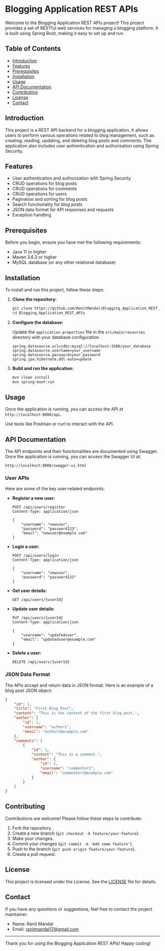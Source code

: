 # Blogging Application REST APIs

Welcome to the Blogging Application REST APIs project! This project provides a set of RESTful web services for managing a blogging platform. It is built using Spring Boot, making it easy to set up and run.

## Table of Contents

- [Introduction](#introduction)
- [Features](#features)
- [Prerequisites](#prerequisites)
- [Installation](#installation)
- [Usage](#usage)
- [API Documentation](#api-documentation)
- [Contributing](#contributing)
- [License](#license)
- [Contact](#contact)

## Introduction

This project is a REST API backend for a blogging application. It allows users to perform various operations related to blog management, such as creating, reading, updating, and deleting blog posts and comments. The application also includes user authentication and authorization using Spring Security.

## Features

- User authentication and authorization with Spring Security
- CRUD operations for blog posts
- CRUD operations for comments
- CRUD operations for users
- Pagination and sorting for blog posts
- Search functionality for blog posts
- JSON data format for API responses and requests
- Exception handling

## Prerequisites

Before you begin, ensure you have met the following requirements:

- Java 11 or higher
- Maven 3.6.3 or higher
- MySQL database (or any other relational database)

## Installation

To install and run this project, follow these steps:

1. **Clone the repository:**

    ```bash
    git clone https://github.com/RanitMandal/Blogging_Application_REST_APIs.git
    cd Blogging_Application_REST_APIs
    ```

2. **Configure the database:**

    Update the `application.properties` file in the `src/main/resources` directory with your database configuration.

    ```properties
    spring.datasource.url=jdbc:mysql://localhost:3306/your_database
    spring.datasource.username=your_username
    spring.datasource.password=your_password
    spring.jpa.hibernate.ddl-auto=update
    ```

3. **Build and run the application:**

    ```bash
    mvn clean install
    mvn spring-boot:run
    ```

## Usage

Once the application is running, you can access the API at `http://localhost:8080/api`.

Use tools like Postman or curl to interact with the API.

## API Documentation

The API endpoints and their functionalities are documented using Swagger. Once the application is running, you can access the Swagger UI at:

```
http://localhost:8080/swagger-ui.html
```

### User APIs

Here are some of the key user-related endpoints:

- **Register a new user:**

    ```http
    POST /api/users/register
    Content-Type: application/json

    {
        "username": "newuser",
        "password": "password123",
        "email": "newuser@example.com"
    }
    ```

- **Login a user:**

    ```http
    POST /api/users/login
    Content-Type: application/json

    {
        "username": "newuser",
        "password": "password123"
    }
    ```

- **Get user details:**

    ```http
    GET /api/users/{userId}
    ```

- **Update user details:**

    ```http
    PUT /api/users/{userId}
    Content-Type: application/json

    {
        "username": "updateduser",
        "email": "updateduser@example.com"
    }
    ```

- **Delete a user:**

    ```http
    DELETE /api/users/{userId}
    ```

### JSON Data Format

The APIs accept and return data in JSON format. Here is an example of a blog post JSON object:

```json
{
    "id": 1,
    "title": "First Blog Post",
    "content": "This is the content of the first blog post.",
    "author": {
        "id": 1,
        "username": "author1",
        "email": "author1@example.com"
    },
    "comments": [
        {
            "id": 1,
            "content": "This is a comment.",
            "author": {
                "id": 2,
                "username": "commenter1",
                "email": "commenter1@example.com"
            }
        }
    ]
}
```

## Contributing

Contributions are welcome! Please follow these steps to contribute:

1. Fork the repository.
2. Create a new branch (`git checkout -b feature/your-feature`).
3. Make your changes.
4. Commit your changes (`git commit -m 'Add some feature'`).
5. Push to the branch (`git push origin feature/your-feature`).
6. Create a pull request.

## License

This project is licensed under the License. See the [LICENSE](#) file for details.

## Contact

If you have any questions or suggestions, feel free to contact the project maintainer:

- Name: Ranit Mandal
- Email: [ranitmandal17@gmail.com](ranitmandal17@gmail.com)

---

Thank you for using the Blogging Application REST APIs! Happy coding!
